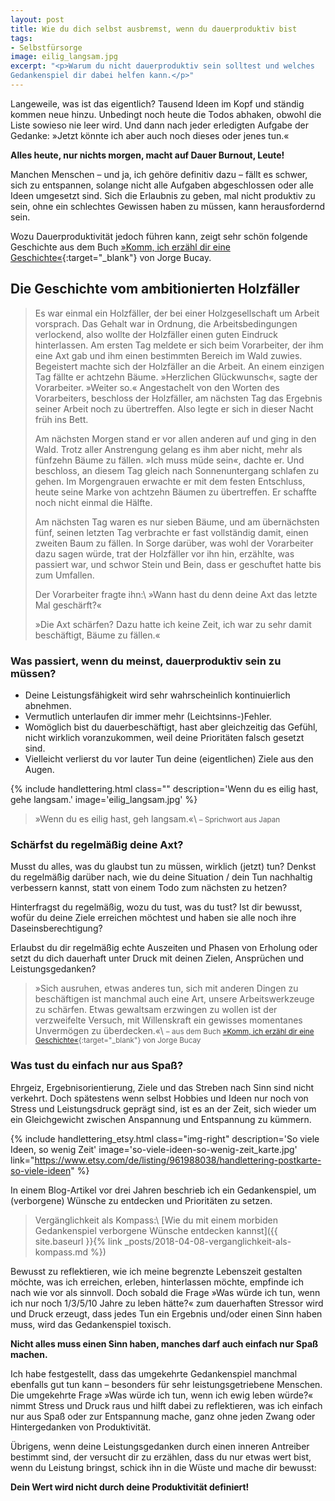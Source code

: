 ```yaml
---
layout: post
title: Wie du dich selbst ausbremst, wenn du dauerproduktiv bist
tags:
- Selbstfürsorge
image: eilig_langsam.jpg
excerpt: "<p>Warum du nicht dauerproduktiv sein solltest und welches
Gedankenspiel dir dabei helfen kann.</p>"
---
```


Langeweile, was ist das eigentlich? Tausend Ideen im Kopf und ständig kommen
neue hinzu. Unbedingt noch heute die Todos abhaken, obwohl die Liste sowieso nie
leer wird. Und dann nach jeder erledigten Aufgabe der Gedanke: »Jetzt könnte ich
aber auch noch dieses oder jenes tun.«

**Alles heute, nur nichts morgen, macht auf Dauer Burnout, Leute!**

Manchen Menschen – und ja, ich gehöre definitiv dazu – fällt es schwer, sich zu
entspannen, solange nicht alle Aufgaben abgeschlossen oder alle Ideen umgesetzt
sind. Sich die Erlaubnis zu geben, mal nicht produktiv zu sein, ohne ein
schlechtes Gewissen haben zu müssen, kann herausfordernd sein.

Wozu Dauerproduktivität jedoch führen kann, zeigt sehr schön folgende Geschichte
aus dem Buch
[»Komm, ich erzähl dir eine Geschichte«](https://www.fischerverlage.de/buch/jorge-bucay-komm-ich-erzaehl-dir-eine-geschichte-9783596521715){:target="_blank"}
von Jorge Bucay.

## Die Geschichte vom ambitionierten Holzfäller

>Es war einmal ein Holzfäller, der bei einer Holzgesellschaft um Arbeit
vorsprach. Das Gehalt war in Ordnung, die Arbeitsbedingungen verlockend, also
wollte der Holzfäller einen guten Eindruck hinterlassen. Am ersten Tag meldete
er sich beim Vorarbeiter, der ihm eine Axt gab und ihm einen bestimmten Bereich
im Wald zuwies. Begeistert machte sich der Holzfäller an die Arbeit. An einem
einzigen Tag fällte er achtzehn Bäume. »Herzlichen Glückwunsch«, sagte der
Vorarbeiter. »Weiter so.« Angestachelt von den Worten des Vorarbeiters,
beschloss der Holzfäller, am nächsten Tag das Ergebnis seiner Arbeit noch zu
übertreffen. Also legte er sich in dieser Nacht früh ins Bett.
>
>Am nächsten Morgen stand er vor allen anderen auf und ging in den Wald. Trotz
aller Anstrengung gelang es ihm aber nicht, mehr als fünfzehn Bäume zu fällen.
»Ich muss müde sein«, dachte er. Und beschloss, an diesem Tag gleich nach
Sonnenuntergang schlafen zu gehen. Im Morgengrauen erwachte er mit dem festen
Entschluss, heute seine Marke von achtzehn Bäumen zu übertreffen. Er schaffte
noch nicht einmal die Hälfte.
>
>Am nächsten Tag waren es nur sieben Bäume, und am übernächsten fünf, seinen
letzten Tag verbrachte er fast vollständig damit, einen zweiten Baum zu fällen.
In Sorge darüber, was wohl der Vorarbeiter dazu sagen würde, trat der Holzfäller
vor ihn hin, erzählte, was passiert war, und schwor Stein und Bein, dass er
geschuftet hatte bis zum Umfallen.
>
>Der Vorarbeiter fragte ihn:\\
>»Wann hast du denn deine Axt das letzte Mal
geschärft?«
>
>»Die Axt schärfen? Dazu hatte ich keine Zeit, ich war zu sehr damit beschäftigt,
Bäume zu fällen.«

### Was passiert, wenn du meinst, dauerproduktiv sein zu müssen?

* Deine Leistungsfähigkeit wird sehr wahrscheinlich kontinuierlich abnehmen.
* Vermutlich unterlaufen dir immer mehr (Leichtsinns-)Fehler.
* Womöglich bist du dauerbeschäftigt, hast aber gleichzeitig das Gefühl, nicht
  wirklich voranzukommen, weil deine Prioritäten falsch gesetzt sind.
* Vielleicht verlierst du vor lauter Tun deine (eigentlichen) Ziele aus den Augen.

{% include handlettering.html
  class=""
  description='Wenn du es eilig hast, gehe langsam.'
  image='eilig_langsam.jpg'
%}

>»Wenn du es eilig hast, geh langsam.«\\
><small>– Sprichwort aus Japan</small>

### Schärfst du regelmäßig deine Axt?

Musst du alles, was du glaubst tun zu müssen, wirklich (jetzt) tun? Denkst du
regelmäßig darüber nach, wie du deine Situation / dein Tun nachhaltig verbessern
kannst, statt von einem Todo zum nächsten zu hetzen?

Hinterfragst du regelmäßig, wozu du tust, was du tust? Ist dir bewusst, wofür du
deine Ziele erreichen möchtest und haben sie alle noch ihre Daseinsberechtigung?

Erlaubst du dir regelmäßig echte Auszeiten und Phasen von Erholung oder setzt du
dich dauerhaft unter Druck mit deinen Zielen, Ansprüchen und Leistungsgedanken?

>»Sich ausruhen, etwas anderes tun, sich mit anderen Dingen zu beschäftigen ist
manchmal auch eine Art, unsere Arbeitswerkzeuge zu schärfen. Etwas gewaltsam
erzwingen zu wollen ist der verzweifelte Versuch, mit Willenskraft ein gewisses
momentanes Unvermögen zu überdecken.«\\
><small>– aus dem Buch [»Komm, ich erzähl dir eine Geschichte«](https://www.fischerverlage.de/buch/jorge-bucay-komm-ich-erzaehl-dir-eine-geschichte-9783596521715){:target="_blank"} von Jorge Bucay</small>

### Was tust du einfach nur aus Spaß?

Ehrgeiz, Ergebnisorientierung, Ziele und das Streben nach Sinn sind nicht
verkehrt. Doch spätestens wenn selbst Hobbies und Ideen nur noch von Stress und
Leistungsdruck geprägt sind, ist es an der Zeit, sich wieder um ein
Gleichgewicht zwischen Anspannung und Entspannung zu kümmern.

{% include handlettering_etsy.html
  class="img-right"
  description='So viele Ideen, so wenig Zeit'
  image='so-viele-ideen-so-wenig-zeit_karte.jpg'
  link="https://www.etsy.com/de/listing/961988038/handlettering-postkarte-so-viele-ideen"
%}

In einem Blog-Artikel vor drei Jahren beschrieb ich ein Gedankenspiel, um
(verborgene) Wünsche zu entdecken und Prioritäten zu setzen.

> Vergänglichkeit als Kompass:\\
> [Wie du mit einem morbiden Gedankenspiel verborgene Wünsche entdecken kannst]({{ site.baseurl }}{% link _posts/2018-04-08-verganglichkeit-als-kompass.md %})

Bewusst zu reflektieren, wie ich meine begrenzte Lebenszeit gestalten möchte,
was ich erreichen, erleben, hinterlassen möchte, empfinde ich nach wie vor als
sinnvoll. Doch sobald die Frage »Was würde ich tun, wenn ich nur noch 1/3/5/10
Jahre zu leben hätte?« zum dauerhaften Stressor wird und Druck erzeugt, dass
jedes Tun ein Ergebnis und/oder einen Sinn haben muss, wird das Gedankenspiel
toxisch.

**Nicht alles muss einen Sinn haben, manches darf auch einfach nur Spaß machen.**

Ich habe festgestellt, dass das umgekehrte Gedankenspiel manchmal ebenfalls gut
tun kann – besonders für sehr leistungsgetriebene Menschen. Die umgekehrte Frage
»Was würde ich tun, wenn ich ewig leben würde?« nimmt Stress und Druck raus und
hilft dabei zu reflektieren, was ich einfach nur aus Spaß oder zur Entspannung
mache, ganz ohne jeden Zwang oder Hintergedanken von Produktivität.

Übrigens, wenn deine Leistungsgedanken durch einen inneren Antreiber bestimmt
sind, der versucht dir zu erzählen, dass du nur etwas wert bist, wenn du
Leistung bringst, schick ihn in die Wüste und mache dir bewusst:

**Dein Wert wird nicht durch deine Produktivität definiert!**

